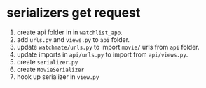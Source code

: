 # serializers get request

1. create api folder in in `watchlist_app`.
2. add `urls.py` and `views.py` to `api` folder.
3. update `watchmate/urls.py` to import `movie/` urls from `api` folder.
4. update imports in `api/urls.py` to import from `api/views.py`.
5. create `serializer.py`
6. create `MovieSerializer`
7. hook up serializer in `view.py`
